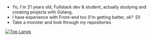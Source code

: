 - Yo, I'm 21 years old, Fullstack dev & student, actually studying and creating projects with Golang.
- I have experience with Front-end too (I'm getting better, ok? :D)
- Take a monster and look through my repositories 

[![Top Langs](https://github-readme-stats.vercel.app/api/top-langs/?username=worstp&theme=dark&layout=compact)](https://github.com/anuraghazra/github-readme-stats)


